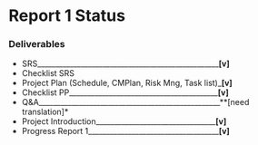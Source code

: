 Report 1 Status
===============

### Deliverables

 + SRS__________________________________________________**[v]**
 + Checklist SRS
 + Project Plan (Schedule, CMPlan, Risk Mng, Task list)_**[v]**
 + Checklist PP_________________________________________**[v]**
 + Q&A__________________________________________________**[need translation]*
 + Project Introduction_________________________________**[v]**
 + Progress Report 1____________________________________**[v]**
 

